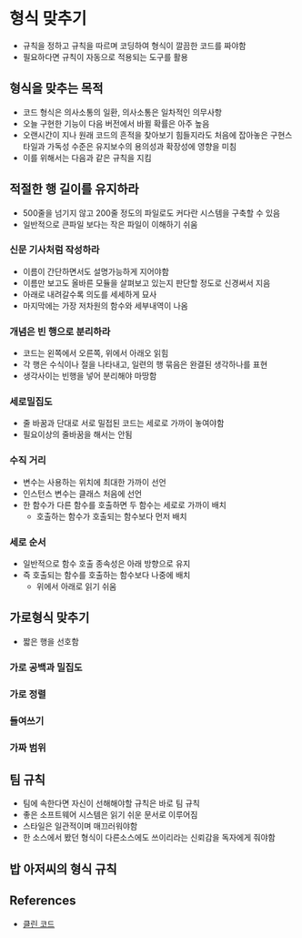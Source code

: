 # 형식 맞추기

* 규칙을 정하고 규칙을 따르며 코딩하여 형식이 깔끔한 코드를 짜야함
* 필요하다면 규칙이 자동으로 적용되는 도구를 활용

## 형식을 맞추는 목적

* 코드 형식은 의사소통의 일환, 의사소통은 일차적인 의무사항
* 오늘 구현한 기능이 다음 버전에서 바뀔 확률은 아주 높음
* 오랜시간이 지나 원래 코드의 흔적을 찾아보기 힘들지라도 처음에 잡아놓은 구현스타일과 가독성 수준은 유지보수의 용의성과 확장성에 영향을 미침
* 이를 위해서는 다음과 같은 규칙을 지킴

## 적절한 행 길이를 유지하라

* 500줄을 넘기지 않고 200줄 정도의 파일로도 커다란 시스템을 구축할 수 있음
* 일반적으로 큰파일 보다는 작은 파일이 이해하기 쉬움

### 신문 기사처럼 작성하라

* 이름이 간단하면서도 설명가능하게 지어야함
* 이름만 보고도 올바른 모듈을 살펴보고 있는지 판단할 정도로 신경써서 지음
* 아래로 내려갈수록 의도를 세세하게 묘사
* 마지막에는 가장 저차원의 함수와 세부내역이 나옴

### 개념은 빈 행으로 분리하라

* 코드는 왼쪽에서 오른쪽, 위에서 아래오 읽힘
* 각 행은 수식이나 절을 나타내고, 일련의 행 묶음은 완결된 생각하나를 표현
* 생각사이는 빈행을 넣어 분리해야 마땅함

### 세로밀집도

* 줄 바꿈과 단대로 서로 밀접된 코드는 세로로 가까이 놓여야함
* 필요이상의 줄바꿈을 해서는 안됨

### 수직 거리

* 변수는 사용하는 위치에 최대한 가까이 선언
* 인스턴스 변수는 클래스 처음에 선언
* 한 함수가 다른 함수를 호출하면 두 함수는 세로로 가까이 배치
  * 호출하는 함수가 호출되는 함수보다 먼저 배치

### 세로 순서

* 일반적으로 함수 호출 종속성은 아래 방향으로 유지
* 즉 호출되는 함수를 호출하는 함수보다 나중에 배치
  * 위에서 아래로 읽기 쉬움

## 가로형식 맞추기

* 짧은 행을 선호함

### 가로 공백과 밀집도

### 가로 정렬

### 들여쓰기

### 가짜 범위

## 팀 규칙

* 팀에 속한다면 자신이 선해해야할 규칙은 바로 팀 규칙
* 좋은 소프트웨어 시스템은 읽기 쉬운 문서로 이루어짐
* 스타일은 일관적이며 매끄러워야함
* 한 소스에서 봤던 형식이 다른소스에도 쓰이리라는 신뢰감을 독자에게 줘야함

## 밥 아저씨의 형식 규칙

## References

* [클린 코드](http://www.kyobobook.co.kr/product/detailViewKor.laf?ejkGb=KOR&mallGb=KOR&barcode=9788966260959&orderClick=LAG&Kc=)